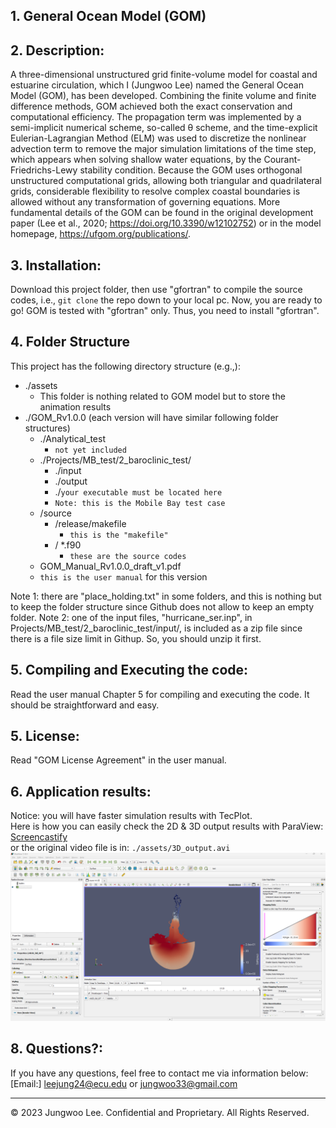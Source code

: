 ## 1. General Ocean Model (GOM)

## 2. Description: 
A three-dimensional unstructured grid finite-volume model for coastal and estuarine circulation, which I (Jungwoo Lee) named the General Ocean Model (GOM), has been developed. Combining the finite volume and finite difference methods, GOM achieved both the exact conservation and computational efficiency. The propagation term was implemented by a semi-implicit numerical scheme, so-called θ scheme, and the time-explicit Eulerian-Lagrangian Method (ELM) was used to discretize the nonlinear advection term to remove the major simulation limitations of the time step, which appears when solving shallow water equations, by the Courant-Friedrichs-Lewy stability condition. Because the GOM uses orthogonal unstructured computational grids, allowing both triangular and quadrilateral grids, considerable flexibility to resolve complex coastal boundaries is allowed without any transformation of governing equations. More fundamental details of the GOM can be found in the original development paper (Lee et al., 2020; https://doi.org/10.3390/w12102752) or in the model homepage, https://ufgom.org/publications/.

## 3. Installation:
Download this project folder, then use "gfortran" to compile the source codes, i.e., `git clone` the repo down to your local pc. Now, you are ready to go!
GOM is tested with "gfortran" only. Thus, you need to install "gfortran". 

## 4. Folder Structure
This project has the following directory structure (e.g.,):
  + ./assets
    + This folder is nothing related to GOM model but to store the animation results
  + ./GOM_Rv1.0.0 (each version will have similar following folder structures)
    + ./Analytical_test
      + `not yet included`
    + ./Projects/MB_test/2_baroclinic_test/
      + ./input
      + ./output
      + ./`your executable must be located here`
      + `Note: this is the Mobile Bay test case`
    + /source
      + /release/makefile
        + `this is the "makefile"`
      + / *.f90
        + `these are the source codes`
  	 + GOM_Manual_Rv1.0.0_draft_v1.pdf
      + `this is the user manual` for this version

Note 1: there are "place_holding.txt" in some folders, and this is nothing but to keep the folder structure since Github does not allow to keep an empty folder.
Note 2: one of the input files, "hurricane_ser.inp", in Projects/MB_test/2_baroclinic_test/input/, is included as a zip file since there is a file size limit in Githup. So, you should unzip it first.
        
## 5. Compiling and Executing the code:
Read the user manual Chapter 5 for compiling and executing the code. It should be straightforward and easy.

## 5. License:
Read "GOM License Agreement" in the user manual.

## 6. Application results:
Notice: you will have faster simulation results with TecPlot.<br>
Here is how you can easily check the 2D & 3D output results with ParaView: [Screencastify](https://drive.google.com/file/d/1x3sdVGrJh_wmawIfCdjk8IdT4dNxBq2B/view)<br>
or the original video file is in: `./assets/3D_output.avi`<br>
[![A video thumbnail shows the command-line employee management application with a play button overlaying the view.](./assets/3D_output.png)](https://drive.google.com/file/d/1x3sdVGrJh_wmawIfCdjk8IdT4dNxBq2B/view)<br>


## 8. Questions?:
If you have any questions, feel free to contact me via information below:<br>
[Email:] leejung24@ecu.edu or jungwoo33@gmail.com

- - -
© 2023 Jungwoo Lee. Confidential and Proprietary. All Rights Reserved.
